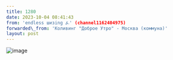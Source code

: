 ```yaml
---
title: 1280
date: 2023-10-04 08:41:43
from: 'endless шизing ⍼' (channel1162404975)
forwarded\_from: 'Коливинг "Доброе Утро" - Москва (коммуна)'
layout: post
---
```


![image](photos/photo_182@04-10-2023_08-41-43.jpg)


